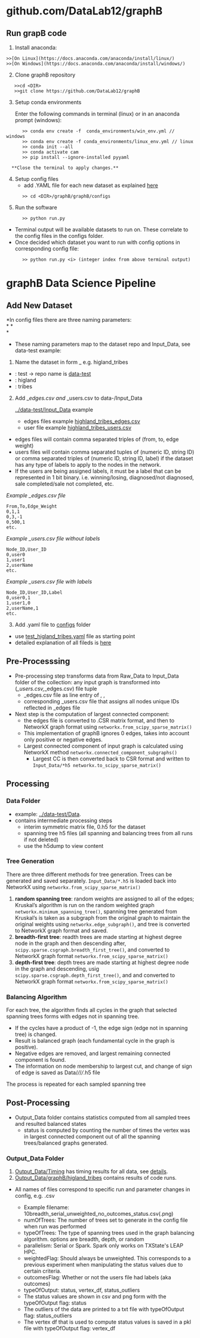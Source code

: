 # **github.com/DataLab12/graphB**

## Run grapB code 

1. Install anaconda:  
```
>>[On Linux](https://docs.anaconda.com/anaconda/install/linux/)  
>>[On Windows](https://docs.anaconda.com/anaconda/install/windows/)  
```
2. Clone graphB repository 
```
   >>cd <DIR> 
   >>git clone https://github.com/DataLab12/graphB   
```  

3. Setup conda environments  

      Enter the following commands in terminal (linux) or in an anaconda prompt (windows):
```
      >> conda env create -f  conda_environments/win_env.yml // windows  
      >> conda env create -f conda_environments/linux_env.yml // linux  
      >> conda init --all   
      >> conda activate cam    
      >> pip install --ignore-installed pyyaml  
```    
      **Close the terminal to apply changes.**  
      
4. Setup config files
     * add .YAML file for each new dataset as explained [here](configs/README.md) 
```
      >> cd <DIR>/graphB/graphB/configs 
```      
 
5. Run the software  
``` 
      >> python run.py  
``` 
 * Terminal output will be available datasets to run on. These correlate to the config files in the configs folder.  
 * Once decided which dataset you want to run with config options in corresponding config file: 
``` 
      >> python run.py <i> (integer index from above terminal output)  
```

# graphB Data Science Pipeline 
           
## Add New Dataset

*In config files there are three naming parameters:  
      * <dataset>
      * <name1>   
      * <name2>  
* These naming parameters map to the dataset repo and Input_Data, see data-test example:

1. Name the dataset in form <name1>_<name2> e.g. higland_tribes 
  * <dataset>: test -> repo name is [data-test](../data-test)
  * <name1>: higland
  * <name2>: tribes 

2. Add <name1>_<name2>_edges.csv and <name1>_<name2>_users.csv to data-<dataset>/Input_Data

   [../data-test/Input_Data](../data-test/Input_Data) example
   * edges files example [highland_tribes_edges.csv](../data-test/Input_Data/highland_tribes_edges.csv)
   * user file example [highland_tribes_users.csv](../data-test/Input_Data/highland_tribes_users.csv)  

* edges files will contain comma separated triples of (from, to, edge weight)  
* users files will contain comma separated tuples of (numeric ID, string ID) or comma separated triples of (numeric ID, string ID, label) if the dataset has any type of labels to apply to the nodes in the network.  
* If the users are being assigned labels, it must be a label that can be represented in 1 bit binary. i.e. winning/losing, diagnosed/not diagnosed, sale completed/sale not completed, etc.  

*Example _edges.csv file* 
```
From,To,Edge_Weight
0,1,1
0,3,-1
0,500,1
etc.
```
*Example _users.csv file without labels*
```
Node_ID,User_ID
0,user0
1,user1
2,userName
etc.
```
*Example _users.csv file with labels*
```
Node_ID,User_ID,Label
0,user0,1
1,user1,0
2,userName,1
etc.
```

3. Add <dataset>_<name1>_<name2>.yaml file to [configs](configs/) folder 
  * use [test_higland_tribes.yaml](configs/test_highland_tribes.yaml) file as starting point 
  * detailed explanation of all fileds is [here](configs/README.md) 
  
## Pre-Processsing 
* Pre-processing step transforms data from Raw_Data to Input_Data folder of the collection: any input graph is transformed into (*_users.csv,*_edges.csv) file tuple 
   *  _edges.csv file as line entry of <from>, <to>, <vote>
   * corresponding _users.csv file that assigns all nodes unique IDs reflected in _edges file 
* Next step is the computation of largest connected component: 
   * the edges file is converted to .CSR matrix format, and then to NetworkX graph format using 
            ```networkx.from_scipy_sparse_matrix()``` 
   * This implementation of graphB ignores 0 edges, takes into account only positive or negative edges. 
   * Largest connected component of input graph is calculated using NetworkX method 
            ```networkx.connected_component_subgraphs()```
	 * Largest CC is then converted back to CSR format and written to 
	        ```Input_Data/*h5 networkx.to_scipy_sparse_matrix()```
			

## Processing 

### Data Folder 

* example: [../data-test/Data](../data-test/Data).
* contains intermediate processing steps
  * interim symmetric matrix file, 0.h5 for the dataset
  * spanning tree h5 files (all spanning and balancing trees from all runs if not deleted) 
  * use the h5dump to view content

### Tree Generation 

There are three different methods for tree generation. Trees can be generated and saved separately.
  ```Input_Data/*.h5``` is loaded back into NetworkX using ```networkx.from_scipy_sparse_matrix()```
1. **random spanning tree**: random weights are assigned to all of the edges; Kruskal’s algorithm is run on the random weighted graph
   ```networkx.minimum_spanning_tree()```, spanning tree generated from Kruskal’s is taken as a subgraph from the original graph to maintain the original weights using 
   ```networkx.edge_subgraph()```, 
   and tree is converted to NetworkX graph format and saved. 
2.  **breadth-first tree**: readth trees are made starting at highest degree node in the graph and then descending after,
	```scipy.sparse.csgraph.breadth_first_tree()```, and converted to NetworkX graph format
	```networkx.from_scipy_sparse_matrix()```
2. **depth-first tree**: depth trees are made starting at highest degree node in the graph and descending, usig
    ```scipy.sparse.csgraph.depth_first_tree()```, and and converted to NetworkX graph format
	```networkx.from_scipy_sparse_matrix()```

### Balancing Algorithm

For each tree, the algorithm finds all cycles in the graph that selected spanning trees forms with edges not in spanning tree.
* If the cycles have a product of -1, the edge sign (edge not in spanning tree) is changed.
* Result is balanced graph (each fundamental cycle in the graph is positive). 
* Negative edges are removed, and largest remaining connected component is found. 
* The information on node membership to largest cut, and change of sign of edge is saved as Data/*/*/*/*.h5 file 
  
The process is repeated for each sampled spanning tree 
  

## Post-Processing 

* Output_Data folder contains statistics computed from all sampled trees and resulted balanced states 
  * status is computed by counting the number of times the vertex was in largest connected component out of all the spanning trees/balanced graphs generated.

### Output_Data Folder 

1. [Output_Data/Timing](../data-test/Output_Data/Timing) has timing results for all data, see [details](TIMING.md).
2. [Output_Data/graphB/higland_tribes](../data-test/Output_Data/graphB/highland_tribes) contains results of code runs. 
 * All names of files correspond to specific run and parameter changes in config, e.g. <numOfTrees><typeOfTrees>_<parallelism>_<weightedFlag>_<outcomesFlag>_<typeOfOutput>.csv 
   * Example filename: 10breadth_serial_unweighted_no_outcomes_status.csv(.png)
   * numOfTrees: The number of trees set to generate in the config file when run was performed  
   * typeOfTrees: The type of spanning trees used in the graph balancing algorithm. options are breadth, depth, or random  
   * parallelism: Serial or Spark. Spark only works on TXState's LEAP HPC.  
   * weightedFlag: Should always be unweighted. This corresponds to a previous experiment when manipulating the status values due to certain criteria.  
   * outcomesFlag: Whether or not the users file had labels (aka outcomes)  
   * typeOfOutput: status, vertex_df, status_outliers
   * The status values are shown in csv and png form with the typeOfOutput flag: status  
   * The outliers of the data are printed to a txt file with typeOfOutput flag: status_outliers
   * The vertex df that is used to compute status values is saved in a pkl file with typeOfOutput flag: vertex_df


  
 